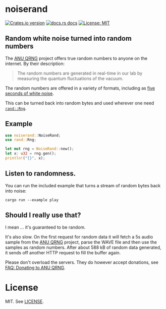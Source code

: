 # noiserand

[![Crates.io version](https://img.shields.io/crates/v/noiserand.svg?style=flat-square)](https://crates.io/crates/noiserand)
[![docs.rs docs](https://img.shields.io/badge/docs-latest-blue.svg?style=flat-square)](https://docs.rs/noiserand)
[![License: MIT](https://img.shields.io/github/license/badboy/noiserand?style=flat-square)](LICENSE)

## Random white noise turned into random numbers

The [ANU QRNG] project offers true random numbers to anyone on the internet.
By their description:

> The random numbers are generated in real-time in our lab
> by measuring the quantum fluctuations of the vacuum.

The random numbers are offered in a variety of formats,
including as [five seconds of white noise][whitenoise].

This can be turned back into random bytes and used wherever one need [`rand::Rng`](https://docs.rs/rand/0.8.3/rand/trait.Rng.html).

## Example

```rust
use noiserand::NoiseRand;
use rand::Rng;

let mut rng = NoiseRand::new();
let x: u32 = rng.gen();
println!("{}", x);
```

## Listen to randomness.

You can run the included example that turns a stream of random bytes back into noise:

```
cargo run --example play
```

## Should I really use that?

I mean ... it's guaranteed to be random.

It's also slow.
On the first request for random data it will fetch a 5s audio sample
from the [ANU QRNG] project, parse the WAVE file
and then use the samples as random numbers.
After about 588 kB of random data generated,
it sends off another HTTP request to fill the buffer again.

Please don't overload the servers.
They do however accept donations, see [FAQ: Donating to ANU QRNG][donation].

[ANU QRNG]: https://qrng.anu.edu.au/
[whitenoise]: https://qrng.anu.edu.au/random-white-noise/
[donation]: https://qrng.anu.edu.au/contact/faq/#giving

# License


MIT. See [LICENSE](LICENSE).
